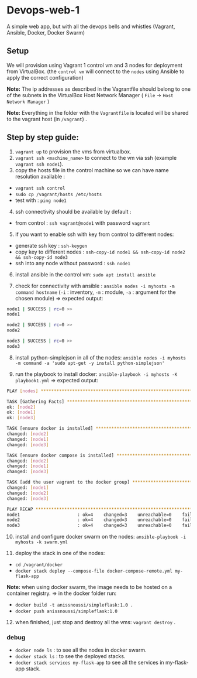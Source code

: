 # Devops-web-1

A simple web app, but with all the devops bells and whistles (Vagrant, Ansible, Docker, Docker Swarm)

## Setup

We will provision using Vagrant 1 control vm and 3 nodes for deployment from VirtualBox.
(the `control vm` will connect to the `nodes` using Ansible to apply the correct configuration)

**Note:** The ip addresses as described in the Vagrantfile should belong to one of the subnets in the VirtualBox Host Network Manager ( `File` -> `Host Network Manager` )

**Note:** Everything in the folder with the `Vagrantfile` is located will be shared to the vagrant host (in `/vagrant`) .

## Step by step guide:

1. `vagrant up` to provision the vms from virtualbox.
2. `vagrant ssh <machine_name>` to connect to the vm via ssh (example `vagrant ssh node1`).
3. copy the hosts file in the control machine so we can have name resolution available :

- `vagrant ssh control`
- `sudo cp /vagrant/hosts /etc/hosts`
- test with : `ping node1`

4. ssh connectivity should be available by default :

- from control : `ssh vagrant@node1` with password `vagrant`

5. if you want to enable ssh with key from control to different nodes:

- generate ssh key : `ssh-keygen`
- copy key to different nodes : `ssh-copy-id node1 && ssh-copy-id node2 && ssh-copy-id node3`
- ssh into any node without password : `ssh node1`

6. install ansible in the control vm: `sudo apt install ansible`

7. check for connectivity with ansible : `ansible nodes -i myhosts -m command hostname` (`-i` : inventory, `-m` : module, `-a` : argument for the chosen module)
   => expected output:

```bash
node1 | SUCCESS | rc=0 >>
node1

node2 | SUCCESS | rc=0 >>
node2

node3 | SUCCESS | rc=0 >>
node3

```

8. install python-simplejson in all of the nodes:
   `ansible nodes -i myhosts -m command -a 'sudo apt-get -y install python-simplejson'`

9. run the playbook to install docker: `ansible-playbook -i myhosts -K playbook1.yml`
   => expected output:

```bash
PLAY [nodes] **********************************************************************************************************************************************************************

TASK [Gathering Facts] ************************************************************************************************************************************************************
ok: [node2]
ok: [node1]
ok: [node3]

TASK [ensure docker is installed] *************************************************************************************************************************************************
changed: [node2]
changed: [node1]
changed: [node3]

TASK [ensure docker compose is installed] *****************************************************************************************************************************************
changed: [node2]
changed: [node1]
changed: [node3]

TASK [add the user vagrant to the docker group] ***********************************************************************************************************************************
changed: [node1]
changed: [node2]
changed: [node3]

PLAY RECAP ************************************************************************************************************************************************************************
node1                      : ok=4    changed=3    unreachable=0    failed=0
node2                      : ok=4    changed=3    unreachable=0    failed=0
node3                      : ok=4    changed=3    unreachable=0    failed=0
```

10. install and configure docker swarm on the nodes: `ansible-playbook -i myhosts -k swarm.yml`

11. deploy the stack in one of the nodes:

- `cd /vagrant/docker`
- `docker stack deploy --compose-file docker-compose-remote.yml my-flask-app`

**Note:** when using docker swarm, the image needs to be hosted on a container registry.
=> in the docker folder run:

- `docker build -t anissnoussi/simpleflask:1.0 .`
- `docker push anissnoussi/simpleflask:1.0`

12. when finished, just stop and destroy all the vms: `vagrant destroy` .

### debug

- `docker node ls` : to see all the nodes in docker swarm.
- `docker stack ls` : to see the deployed stacks.
- `docker stack services my-flask-app` to see all the services in my-flask-app stack.
